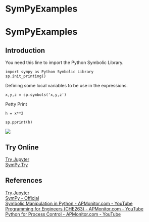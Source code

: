 # SymPyExamples

# SymPyExamples

## Introduction
You need this line to import the Python Symbolic Library.  
```
import sympy as Python Symbolic Library
sp.init_printing()
```
Defining some local variables to be use in the expressions.     
```
x,y,z = sp.symbols('x,y,z')
```

Petty Print
```
h = x**2

sp.pprint(h)
```

<img src="https://latex.codecogs.com/svg.latex?\Large&space;x^2" />


## Try Online 
[Try Jupyter](https://jupyter.org/try)         
[SymPy Try](https://live.sympy.org/)         

## References 
[Try Jupyter](https://jupyter.org/try)         
[SymPy - Official](https://www.sympy.org/en/index.html)            
[Symbolic Manipulation in Python - APMonitor.com - YouTube ](https://www.youtube.com/watch?v=EaYEQ30KlWw)      
[Programming for Engineers (CHE263)  - APMonitor.com - YouTube ](http://apmonitor.com/che263/)    
[Python for Process Control - APMonitor.com - YouTube ](https://www.youtube.com/playlist?list=PLLBUgWXdTBDhrs5FuoJXni-cIeNYEyxw1)    
